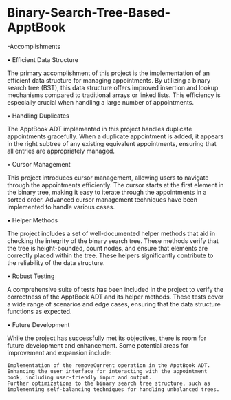 # Binary-Search-Tree-Based-ApptBook

-Accomplishments

• Efficient Data Structure

The primary accomplishment of this project is the implementation of an efficient data structure for managing appointments. By utilizing a binary search tree (BST), this data structure offers improved insertion and lookup mechanisms compared to traditional arrays or linked lists. This efficiency is especially crucial when handling a large number of appointments.

• Handling Duplicates

The ApptBook ADT implemented in this project handles duplicate appointments gracefully. When a duplicate appointment is added, it appears in the right subtree of any existing equivalent appointments, ensuring that all entries are appropriately managed.

• Cursor Management

This project introduces cursor management, allowing users to navigate through the appointments efficiently. The cursor starts at the first element in the binary tree, making it easy to iterate through the appointments in a sorted order. Advanced cursor management techniques have been implemented to handle various cases.

• Helper Methods

The project includes a set of well-documented helper methods that aid in checking the integrity of the binary search tree. These methods verify that the tree is height-bounded, count nodes, and ensure that elements are correctly placed within the tree. These helpers significantly contribute to the reliability of the data structure.

• Robust Testing

A comprehensive suite of tests has been included in the project to verify the correctness of the ApptBook ADT and its helper methods. These tests cover a wide range of scenarios and edge cases, ensuring that the data structure functions as expected.

• Future Development

While the project has successfully met its objectives, there is room for future development and enhancement. Some potential areas for improvement and expansion include:

    Implementation of the removeCurrent operation in the ApptBook ADT.
    Enhancing the user interface for interacting with the appointment book, including user-friendly input and output.
    Further optimizations to the binary search tree structure, such as implementing self-balancing techniques for handling unbalanced trees.
